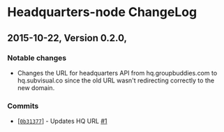# Headquarters-node ChangeLog

## 2015-10-22, Version 0.2.0,

### Notable changes

* Changes the URL for headquarters API from hq.groupbuddies.com to hq.subvisual.co since the old URL wasn't redirecting correctly to the new domain.

### Commits

* [[`0b31377`](https://github.com/subvisual/headquarters-node/commit/0b313775739c45438cb086291c8acc86e05d731a)] - Updates HQ URL [#1](https://github.com/subvisual/headquarters-node/pull/1)
